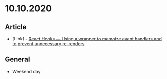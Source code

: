 # 10.10.2020

## Article

- \[Link\] - [React Hooks — Using a wrapper to memoize event handlers and to prevent unnecessary re-renders](https://medium.com/dev-genius/react-hooks-using-a-wrapper-to-memoize-event-handlers-and-to-prevent-unnecessary-re-renders-9e7fbbc0f95c)

## General

- Weekend day
